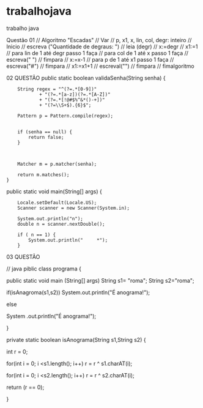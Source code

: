 # trabalhojava
trabalho java

Questão 01  // Algoritmo "Escadas"
// Var
// p, x1, x, lin, col, degr: inteiro
// Inicio
// escreva ("Quantidade de degraus: ")
// leia (degr)
// x:=degr
// x1:=1
// para lin de 1 até degr passo 1 faça
//      para col de 1 até x passo 1 faça
//      escreva(" ")
//      fimpara
// x:=x-1
// para p de 1 até x1 passo 1 faça
//      escreva("#")
// fimpara
// x1:=x1+1
// escreval("")
// fimpara
// fimalgoritmo 

02 QUESTÃO 
public static boolean validaSenha(String senha) {

        String regex = "^(?=.*[0-9])"
                + "(?=.*[a-z])(?=.*[A-Z])"
                + "(?=.*[!@#$%^&*()-+])"
                + "(?=\\S+$).{6}$";

        Pattern p = Pattern.compile(regex);


        if (senha == null) {
            return false;
        }



        Matcher m = p.matcher(senha);

        return m.matches();
    }   
public static void main(String[] args) {

        Locale.setDefault(Locale.US);
        Scanner scanner = new Scanner(System.in);

        System.out.println("n");
        double n = scanner.nextDouble();

        if ( n == 1) {
            System.out.println("     *");
        }
 
03 QUESTÃO 
 

   

// java 
piblic class programa {

public static void main (String[] args)
String s1= "roma";
String s2="roma";

if(isAnagroma(s1,s2))
System.out.println("É anograma!");

else

System .out.println("É anograma!");

}

private static boolean isAnograma(String s1,String s2) { 

int r = 0;

for(int i = 0; i <s1.length(); i++)
r = r ^ s1.charAT(i);

for(int i = 0; i <s2.length(); i++)
r = r ^ s2.charAT(i);

return (r == 0);

}



